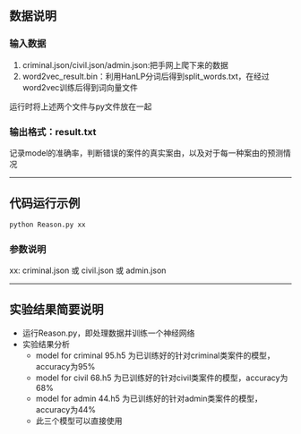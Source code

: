 ## 数据说明
### 输入数据

1. criminal.json/civil.json/admin.json:把手网上爬下来的数据
2. word2vec_result.bin：利用HanLP分词后得到split_words.txt，在经过word2vec训练后得到词向量文件

运行时将上述两个文件与py文件放在一起

### 输出格式：result.txt

记录model的准确率，判断错误的案件的真实案由，以及对于每一种案由的预测情况

---
## 代码运行示例
```bash
python Reason.py xx
```
### 参数说明
xx: criminal.json 或 civil.json 或 admin.json


---
## 实验结果简要说明
- 运行Reason.py，即处理数据并训练一个神经网络
- 实验结果分析
	- model for criminal 95.h5 为已训练好的针对criminal类案件的模型，accuracy为95%
	- model for civil 68.h5 为已训练好的针对civil类案件的模型，accuracy为68%
	- model for admin 44.h5 为已训练好的针对admin类案件的模型，accuracy为44%
	- 此三个模型可以直接使用